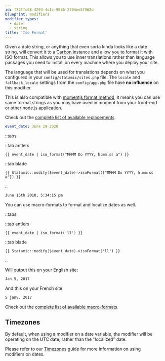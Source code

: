 ```yaml
---
id: f72ffc08-4294-4c1c-9085-2794ee57962d
blueprint: modifiers
modifier_types:
  - date
  - string
title: 'Iso Format'
---
```

Given a date string, or anything that even sorta kinda looks like a date string, will convert it to a [Carbon][carbon] instance and allow you to format it with ISO format. This allows you to use inner translations rather than language packages you need to install on every machine where you deploy your site.

The language that will be used for translations depends on what you configured in your `config/statamic/sites.php` file. The `locale` and `fallback_locale` settings from the `config/app.php` file have **no influence** on this modifier.

This is also compatible with [momentjs format method](https://momentjs.com/), it means you can use same format strings as you may have used in moment from your front-end or other node.js application.

Check out the [complete list of available replacements](https://carbon.nesbot.com/docs/#iso-format-available-replacements).

```yaml
event_date: June 19 2020
```

::tabs

::tab antlers
```antlers
{{ event_date | iso_format("MMMM Do YYYY, h:mm:ss a") }}
```
::tab blade
```blade
{{ Statamic::modify($event_date)->isoFormat(["MMMM Do YYYY, h:mm:ss a"]) }}
```
::

```html
June 15th 2018, 5:34:15 pm
```

You can use macro-formats to format and localize dates as well.

::tabs

::tab antlers
```antlers
{{ event_date | iso_format('ll') }}
```
::tab blade
```blade
{{ Statamic::modify($event_date)->isoFormat('ll') }}
```
::

Will output this on your English site:

```html
Jan 5, 2017
```

And this on your French site:

```html
5 janv. 2017
```

Check out the [complete list of available macro-formats](https://carbon.nesbot.com/docs/#available-macro-formats).

## Timezones

By default, when using a modifier on a date variable, the modifier will be operating on the UTC date, rather than the "localized" date.

Please refer to our [Timezones](/tips/timezones) guide for more information on using modifiers on dates.

[carbon]: http://carbon.nesbot.com
